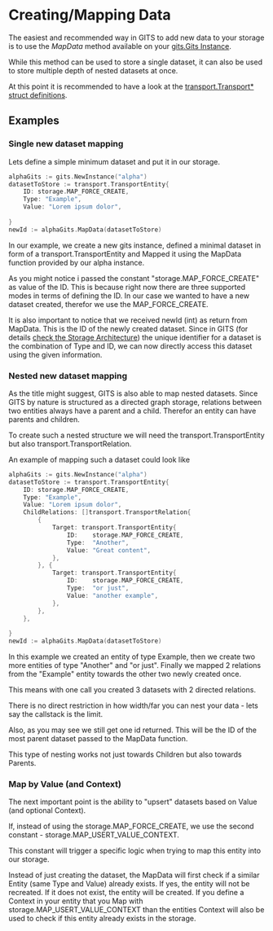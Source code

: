# Creating/Mapping Data
The easiest and recommended way in GITS to add new data to your storage is to use the *MapData* method available on your [gits.Gits Instance](INSTANCES.md).

While this method can be used to store a single dataset, it can also be used to store multiple depth of nested datasets at once.

At this point it is recommended to have a look at the [transport.Transport* struct definitions](STORAGE_ARCHITECTURE.md).

## Examples
### Single new dataset mapping
Lets define a simple minimum dataset and put it in our storage.

```go
alphaGits := gits.NewInstance("alpha")
datasetToStore := transport.TransportEntity{
	ID: storage.MAP_FORCE_CREATE,
	Type: "Example",
	Value: "Lorem ipsum dolor",
	
}
newId := alphaGits.MapData(datasetToStore)
```

In our example, we create a new gits instance, defined a minimal dataset in form of a transport.TransportEntity and Mapped it using the MapData function provided by our alpha instance.

As you might notice i passed the constant "storage.MAP_FORCE_CREATE" as value of the ID. This is because right now there are three supported modes in terms of defining the ID. In our case we wanted to have a new dataset created, therefor we use the MAP_FORCE_CREATE.

It is also important to notice that we received newId (int) as return from MapData. This is the ID of the newly created dataset. Since in GITS (for details [check the Storage Architecture](STORAGE_ARCHITECTURE.md)) the unique identifier for a dataset is the combination of Type and ID, we can now directly access this dataset using the given information.


### Nested new dataset mapping
As the title might suggest, GITS is also able to map nested datasets. Since GITS by nature is structured as a directed graph storage, relations between two entities always have a parent and a child. Therefor an entity can have parents and children.

To create such a nested structure we will need the transport.TransportEntity but also transport.TransportRelation.

An example of mapping such a dataset could look like
```go
alphaGits := gits.NewInstance("alpha")
datasetToStore := transport.TransportEntity{
	ID: storage.MAP_FORCE_CREATE,
	Type: "Example",
	Value: "Lorem ipsum dolor",
	ChildRelations: []transport.TransportRelation{
        {
            Target: transport.TransportEntity{
                ID:    storage.MAP_FORCE_CREATE,
                Type:  "Another",
                Value: "Great content",
            },
        }, {
            Target: transport.TransportEntity{
                ID:    storage.MAP_FORCE_CREATE,
                Type:  "or just",
                Value: "another example",
            },
        },
    },
	
}
newId := alphaGits.MapData(datasetToStore)
```

In this example we created an entity of type Example, then we create two more entities of type "Another" and "or just". Finally we mapped 2 relations from the "Example" entity towards the other two newly created once.

This means with one call you created 3 datasets with 2 directed relations.

There is no direct restriction in how width/far you can nest your data - lets say the callstack is the limit.

Also, as you may see we still get one id returned. This will be the ID of the most parent dataset passed to the MapData function.

This type of nesting works not just towards Children but also towards Parents. 

### Map by Value (and Context)
The next important point is the ability to "upsert" datasets based on Value (and optional Context).

If, instead of using the storage.MAP_FORCE_CREATE, we use the second constant - storage.MAP_USERT_VALUE_CONTEXT.

This constant will trigger a specific logic when trying to map this entity into our storage.

Instead of just creating the dataset, the MapData will first check if a similar Entity (same Type and Value) already exists. If yes, the entity will not be recreated. If it does not exist, the entity will be created. If you define a Context in your entity that you Map with storage.MAP_USERT_VALUE_CONTEXT than the entities Context will also be used to check if this entity already exists in the storage.


